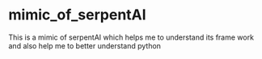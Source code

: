 # mimic_of_serpentAI
This is a mimic of serpentAI which helps me to understand its frame work and also help me to better understand python
